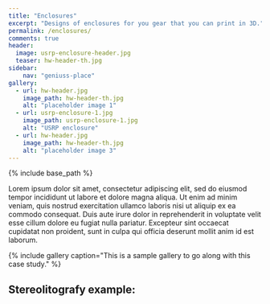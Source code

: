 ```yaml
---
title: "Enclosures"
excerpt: "Designs of enclosures for you gear that you can print in 3D."
permalink: /enclosures/
comments: true
header:
  image: usrp-enclosure-header.jpg
  teaser: hw-header-th.jpg
sidebar:
    nav: "geniuss-place"
gallery:
  - url: hw-header.jpg
    image_path: hw-header-th.jpg
    alt: "placeholder image 1"
  - url: usrp-enclosure-1.jpg
    image_path: usrp-enclosure-1.jpg
    alt: "USRP enclosure"
  - url: hw-header.jpg
    image_path: hw-header-th.jpg
    alt: "placeholder image 3"
---
```

{% include base_path %}

Lorem ipsum dolor sit amet, consectetur adipiscing elit, sed do eiusmod tempor incididunt ut labore et dolore magna aliqua. Ut enim ad minim veniam, quis nostrud exercitation ullamco laboris nisi ut aliquip ex ea commodo consequat. Duis aute irure dolor in reprehenderit in voluptate velit esse cillum dolore eu fugiat nulla pariatur. Excepteur sint occaecat cupidatat non proident, sunt in culpa qui officia deserunt mollit anim id est laborum.

{% include gallery caption="This is a sample gallery to go along with this case study." %}

## Stereolitografy example:

<script src="https://embed.github.com/view/3d/hectorbu/Prueba-2/master/USRP_Version4/USRP_Base1.4.stl">
</script>

